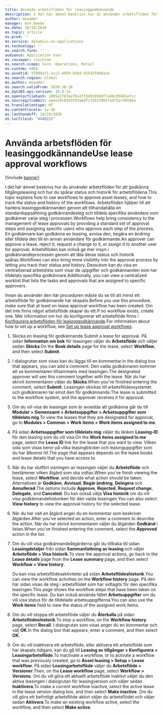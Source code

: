 ```yaml
---
title: Använda arbetsflöden för leasinggodkännande
description: I det här ämnet beskrivs hur du använder arbetsflöden för att godkänna tillgångsleasing och hur du spårar status och historik för arbetsflödena.
author: moaamer
manager: Ann Beebe
ms.date: 10/28/2020
ms.topic: article
ms.prod: ''
ms.service: dynamics-ax-applications
ms.technology: ''
ms.search.form: ''
audience: Application User
ms.reviewer: roschlom
ms.search.scope: Core, Operations, Retail
ms.custom: 4464
ms.assetid: 5f89daf1-acc2-4959-b48d-91542fb6bacb
ms.search.region: Global
ms.author: moaamer
ms.search.validFrom: 2020-10-28
ms.dyn365.ops.version: 10.0.14
ms.openlocfilehash: 1805e1f87ee70a1f35d9105b8f7ad6c95861efcc
ms.sourcegitcommit: aeee39c01d3f93a6dfcf2013965fa975a740596a
ms.translationtype: HT
ms.contentlocale: sv-SE
ms.lasthandoff: 10/28/2020
ms.locfileid: "4448222"
---
```

# <a name="use-lease-approval-workflows"></a><span data-ttu-id="f67a5-103">Använda arbetsflöden för leasinggodkännande</span><span class="sxs-lookup"><span data-stu-id="f67a5-103">Use lease approval workflows</span></span>

[!include [banner](../includes/banner.md)]

<span data-ttu-id="f67a5-104">I det här ämnet beskrivs hur du använder arbetsflöden för att godkänna tillgångsleasing och hur du spårar status och historik för arbetsflödena.</span><span class="sxs-lookup"><span data-stu-id="f67a5-104">This topic explains how to use workflows to approve asset leases, and how to track the status and history of the workflows.</span></span> <span data-ttu-id="f67a5-105">Arbetsflöden hjälper till att hantera leasinggodkännanden genom att tillhandahålla en standarduppsättning godkännandesteg och tilldela specifika användare som godkänner varje steg i processen.</span><span class="sxs-lookup"><span data-stu-id="f67a5-105">Workflows help bring consistency to the management of lease approvals by providing a standard set of approval steps and assigning specific users who approve each step of the process.</span></span> <span data-ttu-id="f67a5-106">En godkännare kan godkänna en leasing, avvisa den, begära en ändring eller tilldela den till en annan användare för godkännande.</span><span class="sxs-lookup"><span data-stu-id="f67a5-106">An approver can approve a lease, reject it, request a change to it, or assign it to another user for approval.</span></span> <span data-ttu-id="f67a5-107">Arbetsflöden kan också ge mer insyn i godkännandeprocessen genom att låta deras status och historik spåras.</span><span class="sxs-lookup"><span data-stu-id="f67a5-107">Workflows can also bring more visibility into the approval process by letting you track their status and history.</span></span> <span data-ttu-id="f67a5-108">Dessutom kan du visa en centraliserad arbetslista som visar de uppgifter och godkännanden som har tilldelats specifika godkännare.</span><span class="sxs-lookup"><span data-stu-id="f67a5-108">Additionally, you can view a centralized worklist that lists the tasks and approvals that are assigned to specific approvers.</span></span>

<span data-ttu-id="f67a5-109">Innan du använder den här proceduren måste du se till att minst ett arbetsflöde för godkännande har skapats.</span><span class="sxs-lookup"><span data-stu-id="f67a5-109">Before you use this procedure, make sure that at least on lease approval workflow has been created.</span></span> <span data-ttu-id="f67a5-110">Om det inte finns något arbetsflöde skapar du ett.</span><span class="sxs-lookup"><span data-stu-id="f67a5-110">If no workflow exists, create one.</span></span> <span data-ttu-id="f67a5-111">Mer information om hur du konfigurerar ett arbetsflöde finns i [Konfigurera arbetsflöden för leasinggodkännande](set-up-lease-wrkflw.md).</span><span class="sxs-lookup"><span data-stu-id="f67a5-111">For information about how to set up a workflow, see [Set up lease approval workflows](set-up-lease-wrkflw.md).</span></span>

1. <span data-ttu-id="f67a5-112">Skicka en leasing för godkännande.</span><span class="sxs-lookup"><span data-stu-id="f67a5-112">Submit a lease for approval.</span></span> <span data-ttu-id="f67a5-113">På sidan **Information om bok** för leasingen väljer du **Arbetsflöde** och väljer sedan **Skicka**.</span><span class="sxs-lookup"><span data-stu-id="f67a5-113">On the **Book details** page for the lease, select **Workflow**, and then select **Submit**.</span></span>
2. <span data-ttu-id="f67a5-114">I dialogrutan som visas kan du lägga till en kommentar.</span><span class="sxs-lookup"><span data-stu-id="f67a5-114">In the dialog box that appears, you can add a comment.</span></span> <span data-ttu-id="f67a5-115">Den valda godkännaren kommer att se kommentaren tillsammans med leasingen.</span><span class="sxs-lookup"><span data-stu-id="f67a5-115">The designated approver will see this comment together with the lease.</span></span> <span data-ttu-id="f67a5-116">När du har skrivit kommentaren väljer du **Skicka**.</span><span class="sxs-lookup"><span data-stu-id="f67a5-116">When you've finished entering the comment, select **Submit**.</span></span> <span data-ttu-id="f67a5-117">Leasingen skickas till arbetsflödessystemet och godkännaren tar emot den för godkännande.</span><span class="sxs-lookup"><span data-stu-id="f67a5-117">The lease is submitted to the workflow system, and the approver receives it for approval.</span></span>
3. <span data-ttu-id="f67a5-118">Om du vill visa de leasingar som är avsedda att godkänna går du till **Moduler \> Gemensamt \> Arbetsuppgifter \> Arbetsuppgifter som tilldelats mig**.</span><span class="sxs-lookup"><span data-stu-id="f67a5-118">To view the leases that they are designated for approval, go to **Modules \> Common \> Work items \> Work items assigned to me**.</span></span>
4. <span data-ttu-id="f67a5-119">På sidan **Arbetsuppgifter som tilldelats mig** väljer du länken **Leasing-ID** för den leasing som du vill visa.</span><span class="sxs-lookup"><span data-stu-id="f67a5-119">On the **Work items assigned to me** page, select the **Lease ID** link for the lease that you want to view.</span></span> <span data-ttu-id="f67a5-120">Vilken sida som visas beror på vilka leasingböcker och leasinguppgifter som du har åtkomst till.</span><span class="sxs-lookup"><span data-stu-id="f67a5-120">The page that appears depends on the lease books and lease details that you have access to.</span></span>
5. <span data-ttu-id="f67a5-121">När du har slutfört visningen av leasingen väljer du **Arbetsflöde** och bestämmer vilken åtgärd som ska vidtas.</span><span class="sxs-lookup"><span data-stu-id="f67a5-121">When you've finish viewing the lease, select **Workflow**, and decide what action should be taken.</span></span> <span data-ttu-id="f67a5-122">Alternativen är **Godkänn**, **Avvisad**, **Begär ändring**, **Delegera** och **Annullerad**.</span><span class="sxs-lookup"><span data-stu-id="f67a5-122">The options include **Approve**, **Rejected**, **Request change**, **Delegate**, and **Canceled**.</span></span> <span data-ttu-id="f67a5-123">Du kan också välja **Visa historik** om du vill visa godkännandehistoriken för den valda leasingen.</span><span class="sxs-lookup"><span data-stu-id="f67a5-123">You can also select **View history** to view the approval history for the selected lease.</span></span>
6. <span data-ttu-id="f67a5-124">När du har valt en åtgärd anger du en kommentar som beskriver åtgärden.</span><span class="sxs-lookup"><span data-stu-id="f67a5-124">After you've selected an action, enter a comment to describe the action.</span></span> <span data-ttu-id="f67a5-125">När du har skrivit kommentaren väljer du åtgärden **Godkänd** i listan.</span><span class="sxs-lookup"><span data-stu-id="f67a5-125">When you've finished entering the comment, select the **Approved** action in the list.</span></span>
7. <span data-ttu-id="f67a5-126">Om du vill visa godkännandeåtgärderna går du tillbaka till sidan **Leasingdetaljer** från sidan **Sammanfattning av leasing** och väljer **Arbetsflöde \> Visa historik**.</span><span class="sxs-lookup"><span data-stu-id="f67a5-126">To view the approval actions, go back to the **Lease details** page from the **Lease summary** page, and then select **Workflow \> View history**.</span></span>

    <span data-ttu-id="f67a5-127">Du kan visa arbetsflödesaktiviteter på sidan **Arbetsflödeshistorik**.</span><span class="sxs-lookup"><span data-stu-id="f67a5-127">You can view the workflow activities on the **Workflow history** page.</span></span> <span data-ttu-id="f67a5-128">På den här sidan visas de steg i arbetsflödet som har vidtagits för den specifika leasingen.</span><span class="sxs-lookup"><span data-stu-id="f67a5-128">This page shows the workflow steps that have been taken on the specific lease.</span></span> <span data-ttu-id="f67a5-129">Du kan också använda fältet **Arbetsuppgifter** om du vill visa status för de tilldelade arbetsuppgifterna.</span><span class="sxs-lookup"><span data-stu-id="f67a5-129">You can also use the **Work items** field to view the status of the assigned work items.</span></span>

8. <span data-ttu-id="f67a5-130">Om du vill stoppa ett arbetsflöde väljer du **Återkalla** på sidan **Arbetsflödeshistorik**.</span><span class="sxs-lookup"><span data-stu-id="f67a5-130">To stop a workflow, on the **Workflow history** page, select **Recall**.</span></span> <span data-ttu-id="f67a5-131">I dialogrutan som visas anger du en kommentar och välj **OK**.</span><span class="sxs-lookup"><span data-stu-id="f67a5-131">In the dialog box that appears, enter a comment, and then select **OK**.</span></span>
9. <span data-ttu-id="f67a5-132">Om du vill inaktivera ett arbetsflöde, eller aktivera ett arbetsflöde som har skapats tidigare, kan du gå till **Leasing av tillgångar \> Konfigurera \> Leasingarbetsflöde**.</span><span class="sxs-lookup"><span data-stu-id="f67a5-132">To inactivate a workflow, or to activate a workflow that was previously created, go to **Asset leasing \> Setup \> Lease workflow**.</span></span> <span data-ttu-id="f67a5-133">På sidan **Leasingarbetsflöde** väljer du **Arbetsflöde \> Versioner**.</span><span class="sxs-lookup"><span data-stu-id="f67a5-133">Then, on the **Lease workflow** page, select **Workflow \> Versions**.</span></span> <span data-ttu-id="f67a5-134">Om du vill göra ett aktuellt arbetsflöde inaktivt väljer du den aktiva leasingen i dialogrutan för leasingversion och väljer sedan **Inaktivera**.</span><span class="sxs-lookup"><span data-stu-id="f67a5-134">To make a current workflow inactive, select the active lease in the lease version dialog box, and then select **Make inactive**.</span></span> <span data-ttu-id="f67a5-135">Om du vill göra ett befintligt arbetsflöde aktivt väljer du arbetsflödet och väljer sedan **Aktivera**.</span><span class="sxs-lookup"><span data-stu-id="f67a5-135">To make an existing workflow active, select the workflow, and then select **Make active**.</span></span>

